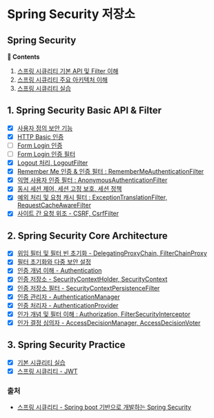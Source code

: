 # Spring Security 저장소

## **Spring Security**

**:book: Contents**
1. [스프링 시큐리티 기본 API 및 Filter 이해](#1-spring_security_api_filter)
2. [스프링 시큐리티 주요 아키텍처 이해](#2-spring_security_core_architecture)
3. [스프링 시큐리티 실습](#3-spring_security_src)

## 1. Spring Security Basic API & Filter
* [X] [사용자 정의 보안 기능](/Chapter01/custom_authentication.md)
* [X] [HTTP Basic 인증](/Chapter01/basic_http.md)
* [ ] [Form Login 인증](/)
* [ ] [Form Login 인증 필터](/)
* [X] [Logout 처리, LogoutFilter](/)
* [X] [Remember Me 인증 & 인증 필터 : RememberMeAuthenticationFilter](/Chapter01/remember_me.md)
* [X] [익명 사용자 인증 필터 : AnonymousAuthenticationFilter](/Chapter01/anonymous.md)
* [X] [동시 세션 제어, 세션 고정 보호, 세션 정책](/Chapter01/concurrent_session_control.md)
* [X] [예외 처리 및 요청 캐시 필터 : ExceptionTranslationFilter, RequestCacheAwareFilter](/Chapter01/exception_translation_filter.md)
* [X] [사이트 간 요청 위조 - CSRF, CsrfFilter](/Chapter01/csrf_filter.md) 

## 2. Spring Security Core Architecture
* [X] [위임 필터 및 필터 빈 초기화 - DelegatingProxyChain, FilterChainProxy](/Chapter02/delegating_filter_proxy_and_filter_chain_proxy.md)
* [X] [필터 초기화와 다중 보안 설정](/Chapter02/multi_security_config_class.md)
* [X] [인증 개념 이해 - Authentication](/Chapter02/authentication.md)
* [X] [인증 저장소 - SecurityContextHolder, SecurityContext](/Chapter02/securitycontextholder_securitycontext.md)
* [X] [인증 저장소 필터 - SecurityContextPersistenceFilter](/Chapter02/SecurityContextPersistenceFilter.md)
* [X] [인증 관리자 - AuthenticationManager](/Chapter02/AuthenticationManager.md)
* [X] [인증 처리자 - AuthenticationProvider](/Chapter02/AuthenticationProvider.md)
* [X] [인가 개념 및 필터 이해 : Authorization, FilterSecurityInterceptor](/Chapter02/Authorization_FilterSecurityInterceptor.md)
* [X] [인가 결정 심의자 - AccessDecisionManager, AccessDecisionVoter](/Chapter02/AccessDecisionManager_AccessDecisionVoter.md)

## 3. Spring Security Practice

* [X] [기본 시큐리티 실습](/corespringsecurity)
* [X] [스프링 시큐리티 - JWT](/spring-jwt)

### 출처

- [스프링 시큐리티 - Spring boot 기반으로 개발하는 Spring Security](https://www.inflearn.com/course/코어-스프링-시큐리티/dashboard)
